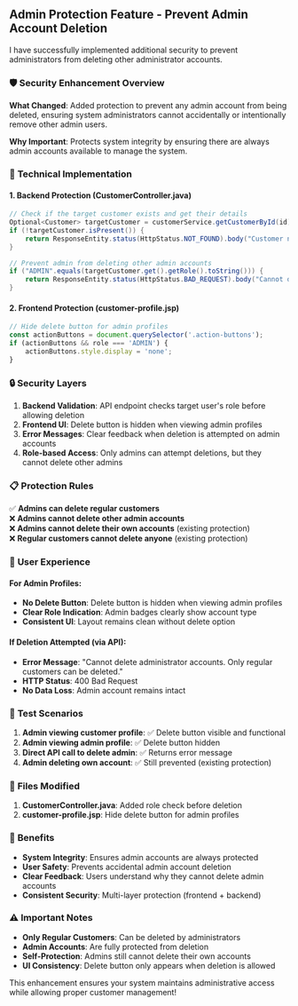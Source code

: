 ## Admin Protection Feature - Prevent Admin Account Deletion

I have successfully implemented additional security to prevent administrators from deleting other administrator accounts.

### 🛡️ **Security Enhancement Overview**

**What Changed**: Added protection to prevent any admin account from being deleted, ensuring system administrators cannot accidentally or intentionally remove other admin users.

**Why Important**: Protects system integrity by ensuring there are always admin accounts available to manage the system.

### 🔧 **Technical Implementation**

#### 1. Backend Protection (CustomerController.java)
```java
// Check if the target customer exists and get their details
Optional<Customer> targetCustomer = customerService.getCustomerById(id);
if (!targetCustomer.isPresent()) {
    return ResponseEntity.status(HttpStatus.NOT_FOUND).body("Customer not found.");
}

// Prevent admin from deleting other admin accounts
if ("ADMIN".equals(targetCustomer.get().getRole().toString())) {
    return ResponseEntity.status(HttpStatus.BAD_REQUEST).body("Cannot delete administrator accounts. Only regular customers can be deleted.");
}
```

#### 2. Frontend Protection (customer-profile.jsp)
```javascript
// Hide delete button for admin profiles
const actionButtons = document.querySelector('.action-buttons');
if (actionButtons && role === 'ADMIN') {
    actionButtons.style.display = 'none';
}
```

### 🔒 **Security Layers**

1. **Backend Validation**: API endpoint checks target user's role before allowing deletion
2. **Frontend UI**: Delete button is hidden when viewing admin profiles
3. **Error Messages**: Clear feedback when deletion is attempted on admin accounts
4. **Role-based Access**: Only admins can attempt deletions, but they cannot delete other admins

### 📋 **Protection Rules**

✅ **Admins can delete regular customers**  
❌ **Admins cannot delete other admin accounts**  
❌ **Admins cannot delete their own accounts** (existing protection)  
❌ **Regular customers cannot delete anyone** (existing protection)

### 🎯 **User Experience**

#### For Admin Profiles:
- **No Delete Button**: Delete button is hidden when viewing admin profiles
- **Clear Role Indication**: Admin badges clearly show account type
- **Consistent UI**: Layout remains clean without delete option

#### If Deletion Attempted (via API):
- **Error Message**: "Cannot delete administrator accounts. Only regular customers can be deleted."
- **HTTP Status**: 400 Bad Request
- **No Data Loss**: Admin account remains intact

### 🧪 **Test Scenarios**

1. **Admin viewing customer profile**: ✅ Delete button visible and functional
2. **Admin viewing admin profile**: ✅ Delete button hidden
3. **Direct API call to delete admin**: ✅ Returns error message
4. **Admin deleting own account**: ✅ Still prevented (existing protection)

### 📝 **Files Modified**

1. **CustomerController.java**: Added role check before deletion
2. **customer-profile.jsp**: Hide delete button for admin profiles

### 🚀 **Benefits**

- **System Integrity**: Ensures admin accounts are always protected
- **User Safety**: Prevents accidental admin account deletion
- **Clear Feedback**: Users understand why they cannot delete admin accounts
- **Consistent Security**: Multi-layer protection (frontend + backend)

### ⚠️ **Important Notes**

- **Only Regular Customers**: Can be deleted by administrators
- **Admin Accounts**: Are fully protected from deletion
- **Self-Protection**: Admins still cannot delete their own accounts
- **UI Consistency**: Delete button only appears when deletion is allowed

This enhancement ensures your system maintains administrative access while allowing proper customer management!